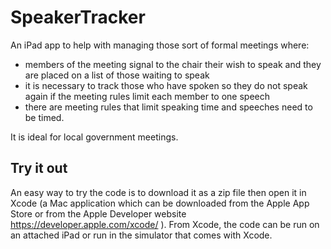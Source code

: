 # SpeakerTracker
An iPad app to help with managing those sort of formal meetings where: 
- members of the meeting signal to the chair their wish to speak and they are placed on a list of those waiting to speak 
- it is necessary to track those who have spoken so they do not speak again if the meeting rules limit each member to one speech
- there are meeting rules that limit speaking time and speeches need to be timed. 

It is ideal for local government meetings.

## Try it out
An easy way to try the code is to download it as a zip file then open it in Xcode (a Mac application which can be downloaded from the Apple App Store or from the Apple Developer website https://developer.apple.com/xcode/ ).  From Xcode, the code can be run on an attached iPad or run in the simulator that comes with Xcode.
